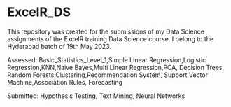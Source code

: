 # ExcelR_DS

This repository was created for the submissions of my Data Science assignments of the ExcelR training Data Science course. I belong to the Hyderabad batch of 19th May 2023.


Assessed: Basic_Statistics_Level_1,Simple Linear Regression,Logistic Regression,KNN,Naive Bayes,Multi Linear Regression,PCA, Decision Trees, Random Forests,Clustering,Recommendation System, Support Vector Machine,Association Rules, Forecasting

Submitted: Hypothesis Testing, Text Mining, Neural Networks 
